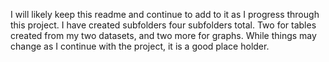 I will likely keep this readme and continue to add to it as I progress through this project. I have created subfolders four subfolders total. Two for tables created from my two datasets, and two more for graphs. While things may change as I continue with the project, it is a good place holder. 


